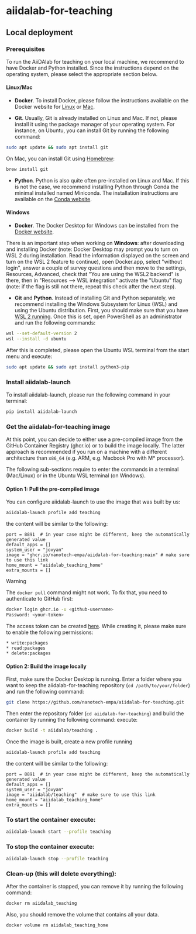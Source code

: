 # aiidalab-for-teaching
## Local deployment

### Prerequisites

To run the AiiDAlab for teaching on your local machine, we recommend to have Docker and Python installed.
Since the instructions depend on the operating system, please select the appropriate section below.

#### Linux/Mac

* **Docker**.
To install Docker, please follow the instructions available on the Docker website for [Linux](https://docs.docker.com/desktop/install/linux-install/) or [Mac](https://docs.docker.com/desktop/install/mac-install/).


* **Git**.
Usually, Git is already installed on Linux and Mac.
If not, please install it using the package manager of your operating system.
For instance, on Ubuntu, you can install Git by running the following command:
```bash
sudo apt update && sudo apt install git
```

On Mac, you can install Git using [Homebrew](https://brew.sh/):
```bash
brew install git
```

* **Python**.
Python is also quite often pre-installed on Linux and Mac.
If this is not the case, we recommend installing Python through Conda the minimal installed named Miniconda.
The installation instructions are available on the [Conda website](https://docs.conda.io/en/latest/miniconda.html).


#### Windows

* **Docker**.
The Docker Desktop for Windows can be installed from the [Docker website](https://docs.docker.com/desktop/install/windows-install/).

There is an important step when working on **Windows**: after downloading and installing Docker (note: Docker Desktop may prompt you to turn on WSL 2 during installation. Read the information displayed on the screen and turn on the WSL 2 feature to continue), open Docker.app, select "without login", answer a couple of survey questions and then move to the settings, Resources, Advanced, check that "You are using the WSL2 backend" is there, then in "Resources --> WSL integration" activate the "Ubuntu" flag (note: if the flag is still not there, repeat this check after the next step).

* **Git** and **Python**.
Instead of installing Git and Python separately, we recommend installing the Windows Subsystem for Linux (WSL) and using the Ubuntu distribution.
First, you should make sure that you have [WSL 2 running](https://docs.docker.com/desktop/wsl/).
Once this is set, open PowerShell as an administrator and run the following commands:
```bash
wsl --set-default-version 2
wsl --install -d ubuntu
```
After this is completed, please open the Ubuntu WSL terminal from the start menu and execute:
```bash
sudo apt update && sudo apt install python3-pip
```


### Install aiidalab-launch

To install aiidalab-launch, please run the following command in your terminal:

```bash
pip install aiidalab-launch
```



### Get the aiidalab-for-teaching image

At this point, you can decide to either use a pre-compiled image from the GitHub Container Registry (ghcr.io) or to build the image locally.
The latter approach is recommended if you run on a machine with a different architecture than `x86_64` (e.g. ARM, e.g. Macbook Pro with M* processor).

The following sub-sections require to enter the commands in a terminal (Mac/Linux) or in the Ubuntu WSL terminal (on Windows).

#### Option 1: Pull the pre-compiled image

You can configure aiidalab-launch to use the image that was built by us:
```bash
aiidalab-launch profile add teaching
```
the content will be similar to the following:
```
port = 8891  # in your case might be different, keep the automatically generated value
default_apps = []
system_user = "jovyan"
image = "ghcr.io/nanotech-empa/aiidalab-for-teaching:main" # make sure to use this link
home_mount = "aiidalab_teaching_home"
extra_mounts = []
```

> [!WARNING]
> The `docker pull` command might not work. To fix that, you need to authenticate to GitHub first:
> ```bash
> docker login ghcr.io -u <github-username>
> Password: <your-token>
> ```
> The access token can be created [here](https://github.com/settings/tokens).
> While creating it, please make sure to enable the following permissions:
> ```
> * write:packages
> * read:packages
> * delete:packages
> ```

#### Option 2: Build the image locally

First, make sure the Docker Desktop is running.
Enter a folder where you want to keep the aiidalab-for-teaching repository (`cd /path/to/your/folder`) and run the following command:

```bash
git clone https://github.com/nanotech-empa/aiidalab-for-teaching.git
```
Then enter the repository folder (`cd aiidalab-for-teaching`) and build the container by running the following command:
execute:

```bash
docker build -t aiidalab/teaching .
```

Once the image is built, create a new profile running

```bash
aiidalab-launch profile add teaching
```
the content will be similar to the following:
```
port = 8891  # in your case might be different, keep the automatically generated value
default_apps = []
system_user = "jovyan"
image = "aiidalab/teaching"  # make sure to use this link
home_mount = "aiidalab_teaching_home"
extra_mounts = []
```

### To start the container execute:
```bash
aiidalab-launch start --profile teaching
```
### To stop the container execute:
```bash
aiidalab-launch stop --profile teaching
```
### Clean-up (this will delete everything):

After the container is stopped, you can remove it by running the following command:
```bash
docker rm aiidalab_teaching
```
Also, you should remove the volume that contains all your data.
```bash
docker volume rm aiidalab_teaching_home
```
